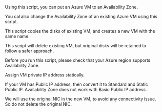 Using this script, you can put an Azure VM to an Availability Zone.

You cal also change the Availability Zone of an existing Azure VM using this script.

This script copies the disks of existing VM, and creates a new VM with the same name.

This script will delete existing VM, but original disks will be retained to follow a safer approach.

Before you run this script, please check that your Azure region supports Availability Zone.

Assign VM private IP address statically.

If your VM has Public IP address, then convert it to Standard and Static Public IP. Availability Zone does not work with Basic Public IP address.

We will use the original NIC in the new VM, to avoid any connectivity issue. So do not delete the original NIC.
